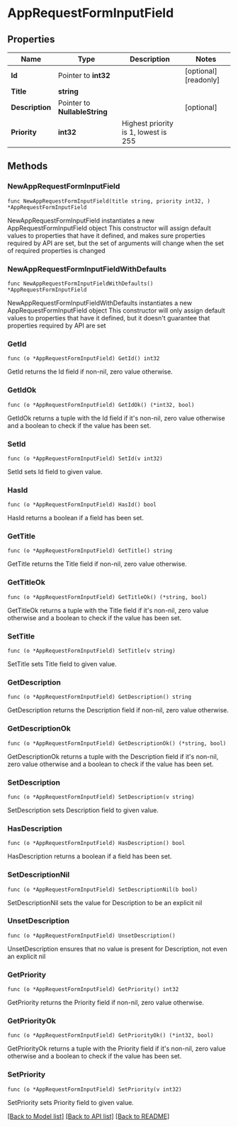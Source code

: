 # AppRequestFormInputField

## Properties

Name | Type | Description | Notes
------------ | ------------- | ------------- | -------------
**Id** | Pointer to **int32** |  | [optional] [readonly] 
**Title** | **string** |  | 
**Description** | Pointer to **NullableString** |  | [optional] 
**Priority** | **int32** | Highest priority is 1, lowest is 255 | 

## Methods

### NewAppRequestFormInputField

`func NewAppRequestFormInputField(title string, priority int32, ) *AppRequestFormInputField`

NewAppRequestFormInputField instantiates a new AppRequestFormInputField object
This constructor will assign default values to properties that have it defined,
and makes sure properties required by API are set, but the set of arguments
will change when the set of required properties is changed

### NewAppRequestFormInputFieldWithDefaults

`func NewAppRequestFormInputFieldWithDefaults() *AppRequestFormInputField`

NewAppRequestFormInputFieldWithDefaults instantiates a new AppRequestFormInputField object
This constructor will only assign default values to properties that have it defined,
but it doesn't guarantee that properties required by API are set

### GetId

`func (o *AppRequestFormInputField) GetId() int32`

GetId returns the Id field if non-nil, zero value otherwise.

### GetIdOk

`func (o *AppRequestFormInputField) GetIdOk() (*int32, bool)`

GetIdOk returns a tuple with the Id field if it's non-nil, zero value otherwise
and a boolean to check if the value has been set.

### SetId

`func (o *AppRequestFormInputField) SetId(v int32)`

SetId sets Id field to given value.

### HasId

`func (o *AppRequestFormInputField) HasId() bool`

HasId returns a boolean if a field has been set.

### GetTitle

`func (o *AppRequestFormInputField) GetTitle() string`

GetTitle returns the Title field if non-nil, zero value otherwise.

### GetTitleOk

`func (o *AppRequestFormInputField) GetTitleOk() (*string, bool)`

GetTitleOk returns a tuple with the Title field if it's non-nil, zero value otherwise
and a boolean to check if the value has been set.

### SetTitle

`func (o *AppRequestFormInputField) SetTitle(v string)`

SetTitle sets Title field to given value.


### GetDescription

`func (o *AppRequestFormInputField) GetDescription() string`

GetDescription returns the Description field if non-nil, zero value otherwise.

### GetDescriptionOk

`func (o *AppRequestFormInputField) GetDescriptionOk() (*string, bool)`

GetDescriptionOk returns a tuple with the Description field if it's non-nil, zero value otherwise
and a boolean to check if the value has been set.

### SetDescription

`func (o *AppRequestFormInputField) SetDescription(v string)`

SetDescription sets Description field to given value.

### HasDescription

`func (o *AppRequestFormInputField) HasDescription() bool`

HasDescription returns a boolean if a field has been set.

### SetDescriptionNil

`func (o *AppRequestFormInputField) SetDescriptionNil(b bool)`

 SetDescriptionNil sets the value for Description to be an explicit nil

### UnsetDescription
`func (o *AppRequestFormInputField) UnsetDescription()`

UnsetDescription ensures that no value is present for Description, not even an explicit nil
### GetPriority

`func (o *AppRequestFormInputField) GetPriority() int32`

GetPriority returns the Priority field if non-nil, zero value otherwise.

### GetPriorityOk

`func (o *AppRequestFormInputField) GetPriorityOk() (*int32, bool)`

GetPriorityOk returns a tuple with the Priority field if it's non-nil, zero value otherwise
and a boolean to check if the value has been set.

### SetPriority

`func (o *AppRequestFormInputField) SetPriority(v int32)`

SetPriority sets Priority field to given value.



[[Back to Model list]](../README.md#documentation-for-models) [[Back to API list]](../README.md#documentation-for-api-endpoints) [[Back to README]](../README.md)



